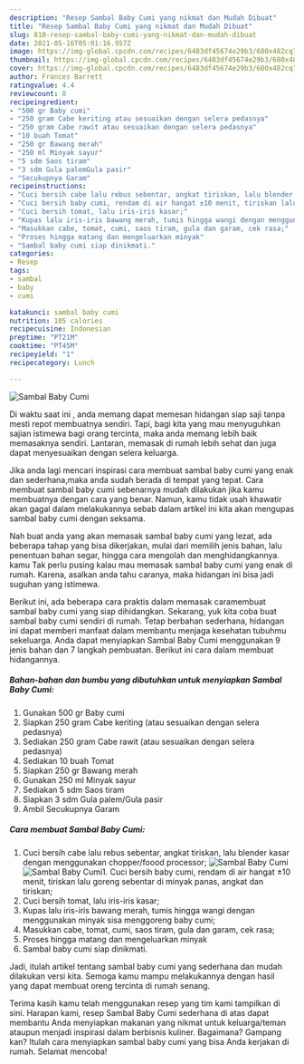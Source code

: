 ```yaml
---
description: "Resep Sambal Baby Cumi yang nikmat dan Mudah Dibuat"
title: "Resep Sambal Baby Cumi yang nikmat dan Mudah Dibuat"
slug: 810-resep-sambal-baby-cumi-yang-nikmat-dan-mudah-dibuat
date: 2021-05-16T05:01:16.957Z
image: https://img-global.cpcdn.com/recipes/6483df45674e29b3/680x482cq70/sambal-baby-cumi-foto-resep-utama.jpg
thumbnail: https://img-global.cpcdn.com/recipes/6483df45674e29b3/680x482cq70/sambal-baby-cumi-foto-resep-utama.jpg
cover: https://img-global.cpcdn.com/recipes/6483df45674e29b3/680x482cq70/sambal-baby-cumi-foto-resep-utama.jpg
author: Frances Barrett
ratingvalue: 4.4
reviewcount: 8
recipeingredient:
- "500 gr Baby cumi"
- "250 gram Cabe keriting atau sesuaikan dengan selera pedasnya"
- "250 gram Cabe rawit atau sesuaikan dengan selera pedasnya"
- "10 buah Tomat"
- "250 gr Bawang merah"
- "250 ml Minyak sayur"
- "5 sdm Saos tiram"
- "3 sdm Gula palemGula pasir"
- "Secukupnya Garam"
recipeinstructions:
- "Cuci bersih cabe lalu rebus sebentar, angkat tiriskan, lalu blender kasar dengan menggunakan chopper/foood processor;"
- "Cuci bersih baby cumi, rendam di air hangat ±10 menit, tiriskan lalu goreng sebentar di minyak panas, angkat dan tiriskan;"
- "Cuci bersih tomat, lalu iris-iris kasar;"
- "Kupas lalu iris-iris bawang merah, tumis hingga wangi dengan menggunakan minyak sisa menggoreng baby cumi;"
- "Masukkan cabe, tomat, cumi, saos tiram, gula dan garam, cek rasa;"
- "Proses hingga matang dan mengeluarkan minyak"
- "Sambal baby cumi siap dinikmati."
categories:
- Resep
tags:
- sambal
- baby
- cumi

katakunci: sambal baby cumi 
nutrition: 105 calories
recipecuisine: Indonesian
preptime: "PT21M"
cooktime: "PT45M"
recipeyield: "1"
recipecategory: Lunch

---
```



![Sambal Baby Cumi](https://img-global.cpcdn.com/recipes/6483df45674e29b3/680x482cq70/sambal-baby-cumi-foto-resep-utama.jpg)

Di waktu  saat ini , anda memang dapat memesan hidangan siap saji tanpa mesti repot membuatnya sendiri. Tapi, bagi kita yang mau menyuguhkan sajian istimewa bagi orang tercinta, maka anda memang lebih baik memasaknya sendiri. Lantaran, memasak di rumah lebih sehat dan juga dapat menyesuaikan dengan selera keluarga.

Jika anda lagi mencari inspirasi cara membuat sambal baby cumi yang enak dan sederhana,maka anda sudah berada di tempat yang tepat. Cara membuat sambal baby cumi  sebenarnya mudah dilakukan jika kamu membuatnya dengan cara yang benar. Namun, kamu tidak usah khawatir akan gagal dalam melakukannya 
sebab dalam artikel ini kita akan mengupas sambal baby cumi dengan seksama.  



Nah buat anda yang akan memasak sambal baby cumi yang lezat, ada beberapa tahap yang bisa dikerjakan, mulai dari memilih jenis bahan, lalu penentuan bahan segar, hingga cara mengolah dan menghidangkannya. kamu Tak perlu pusing kalau mau memasak sambal baby cumi yang enak di rumah. Karena, asalkan anda  tahu caranya, maka hidangan ini bisa jadi suguhan yang istimewa.

Berikut ini, ada beberapa cara praktis  dalam memasak caramembuat sambal baby cumi yang siap dihidangkan. Sekarang, yuk kita coba buat sambal baby cumi sendiri di rumah. Tetap berbahan sederhana, hidangan ini dapat memberi manfaat dalam membantu menjaga kesehatan tubuhmu sekeluarga. Anda dapat menyiapkan Sambal Baby Cumi menggunakan 9 jenis bahan dan 7 langkah pembuatan. Berikut ini cara dalam membuat hidangannya.

<!--inarticleads1-->

##### Bahan-bahan dan bumbu yang dibutuhkan untuk menyiapkan Sambal Baby Cumi:

1. Gunakan 500 gr Baby cumi
1. Siapkan 250 gram Cabe keriting (atau sesuaikan dengan selera pedasnya)
1. Sediakan 250 gram Cabe rawit (atau sesuaikan dengan selera pedasnya)
1. Sediakan 10 buah Tomat
1. Siapkan 250 gr Bawang merah
1. Gunakan 250 ml Minyak sayur
1. Sediakan 5 sdm Saos tiram
1. Siapkan 3 sdm Gula palem/Gula pasir
1. Ambil Secukupnya Garam




<!--inarticleads2-->

##### Cara membuat Sambal Baby Cumi:

1. Cuci bersih cabe lalu rebus sebentar, angkat tiriskan, lalu blender kasar dengan menggunakan chopper/foood processor;
<img src="https://img-global.cpcdn.com/steps/1501dba2b5b8b634/160x128cq70/sambal-baby-cumi-langkah-memasak-1-foto.jpg" alt="Sambal Baby Cumi"><img src="https://img-global.cpcdn.com/steps/4e19720af854d07f/160x128cq70/sambal-baby-cumi-langkah-memasak-1-foto.jpg" alt="Sambal Baby Cumi">1. Cuci bersih baby cumi, rendam di air hangat ±10 menit, tiriskan lalu goreng sebentar di minyak panas, angkat dan tiriskan;
1. Cuci bersih tomat, lalu iris-iris kasar;
1. Kupas lalu iris-iris bawang merah, tumis hingga wangi dengan menggunakan minyak sisa menggoreng baby cumi;
1. Masukkan cabe, tomat, cumi, saos tiram, gula dan garam, cek rasa;
1. Proses hingga matang dan mengeluarkan minyak
1. Sambal baby cumi siap dinikmati.




Jadi, itulah artikel tentang  sambal baby cumi  yang sederhana dan mudah dilakukan versi kita. Semoga kamu mampu melakukannya dengan hasil yang dapat membuat oreng tercinta di rumah senang. 

Terima kasih kamu telah menggunakan resep yang tim kami tampilkan di sini. Harapan kami, resep  Sambal Baby Cumi sederhana di atas dapat membantu Anda menyiapkan makanan yang nikmat untuk keluarga/teman ataupun menjadi inspirasi dalam berbisnis kuliner. Bagaimana? Gampang kan? Itulah cara menyiapkan sambal baby cumi yang bisa Anda kerjakan di rumah. Selamat mencoba!

